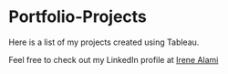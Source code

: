 # Portfolio-Projects
Here is a list of my projects created using Tableau.

Feel free to check out my LinkedIn profile at [Irene Alami](https://www.linkedin.com/in/irene-alami-b61719174)
